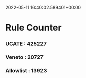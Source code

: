 2022-05-11 16:40:02.589401+00:00
# Rule Counter 
 ### UCATE : 425227

 ### Veneto : 20727

 ### Allowlist : 13923